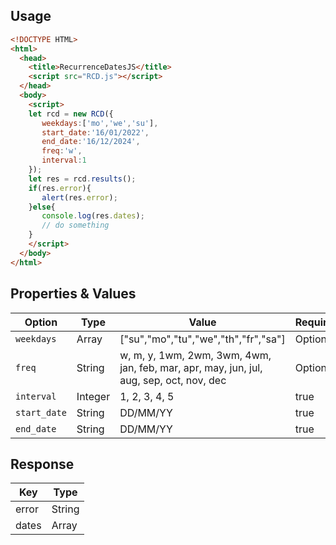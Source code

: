 ## Usage
```html
<!DOCTYPE HTML>
<html>
  <head>
    <title>RecurrenceDatesJS</title>
    <script src="RCD.js"></script>
  </head>
  <body>
    <script>
    let rcd = new RCD({
       weekdays:['mo','we','su'],
       start_date:'16/01/2022',
       end_date:'16/12/2024',
       freq:'w',
       interval:1
    });
    let res = rcd.results();
    if(res.error){
       alert(res.error);
    }else{
       console.log(res.dates);
       // do something
    }
    </script>
  </body>
</html>
```
## Properties & Values
| Option   | Type | Value | Required | Default |
| ---      | ---       | --- | --- | --- |
| <code>weekdays</code> | Array    | ["su","mo","tu","we","th","fr","sa"] | Optional |  All |
| <code>freq</code>     | String       | w, m, y, 1wm, 2wm, 3wm, 4wm, jan, feb, mar, apr, may, jun, jul, aug, sep, oct, nov, dec | Optional | w |
| <code>interval</code> | Integer | 1, 2, 3, 4, 5 | true | |
|<code>start_date</code>|String|DD/MM/YY|true| |
|<code>end_date</code>|String|DD/MM/YY|true| |
## Response
| Key | Type |
| ---   | ---  | 
| error | String | 
| dates | Array |
